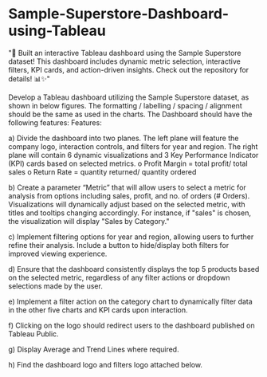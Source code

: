 # Sample-Superstore-Dashboard-using-Tableau

"🚀 Built an interactive Tableau dashboard using the Sample Superstore dataset! This dashboard includes dynamic metric selection, interactive filters, KPI cards, and action-driven insights. Check out the repository for details! 📊✨"

Develop a Tableau dashboard utilizing the Sample Superstore dataset, as shown in below figures. The formatting / labelling / spacing / alignment should be the same as used in the charts. The Dashboard should have the following features:
Features:

a)	Divide the dashboard into two planes. The left plane will feature the company logo, interaction controls, and filters for year and region. The right plane will contain 6 dynamic visualizations and 3 Key Performance Indicator (KPI) cards based on selected metrics.
o	Profit Margin = total profit/ total sales
o	Return Rate = quantity returned/ quantity ordered

b)	Create a parameter “Metric” that will allow users to select a metric for analysis from options including sales, profit, and no. of orders (# Orders). Visualizations will dynamically adjust based on the selected metric, with titles and tooltips changing accordingly. For instance, if "sales" is chosen, the visualization will display "Sales by Category."

c)	Implement filtering options for year and region, allowing users to further refine their analysis. Include a button to hide/display both filters for improved viewing experience.
  
d)	Ensure that the dashboard consistently displays the top 5 products based on the selected metric, regardless of any filter actions or dropdown selections made by the user.

e)	Implement a filter action on the category chart to dynamically filter data in the other five charts and KPI cards upon interaction. 

f)	Clicking on the logo should redirect users to the dashboard published on Tableau Public.

g)	Display Average and Trend Lines where required.

h)	Find the dashboard logo and filters logo attached below.
